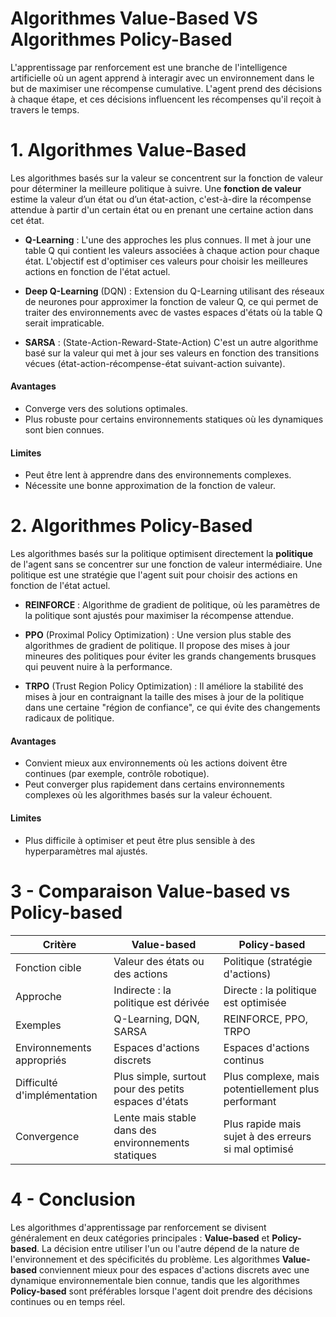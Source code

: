# **Algorithmes Value-Based VS Algorithmes Policy-Based**

L'apprentissage par renforcement est une branche de l'intelligence artificielle où un agent apprend à interagir avec un environnement dans le but de maximiser une récompense cumulative. L'agent prend des décisions à chaque étape, et ces décisions influencent les récompenses qu'il reçoit à travers le temps.



# **1. Algorithmes Value-Based**

Les algorithmes basés sur la valeur se concentrent sur la fonction de valeur pour déterminer la meilleure politique à suivre. Une **fonction de valeur** estime la valeur d’un état ou d’un état-action, c'est-à-dire la récompense attendue à partir d'un certain état ou en prenant une certaine action dans cet état.

- **Q-Learning** : L'une des approches les plus connues. Il met à jour une table Q qui contient les valeurs associées à chaque action pour chaque état. L'objectif est d'optimiser ces valeurs pour choisir les meilleures actions en fonction de l'état actuel.
  
- **Deep Q-Learning** (DQN) : Extension du Q-Learning utilisant des réseaux de neurones pour approximer la fonction de valeur Q, ce qui permet de traiter des environnements avec de vastes espaces d'états où la table Q serait impraticable.

- **SARSA** : (State-Action-Reward-State-Action) C'est un autre algorithme basé sur la valeur qui met à jour ses valeurs en fonction des transitions vécues (état-action-récompense-état suivant-action suivante).

#### Avantages
- Converge vers des solutions optimales.
- Plus robuste pour certains environnements statiques où les dynamiques sont bien connues.
  
#### Limites
- Peut être lent à apprendre dans des environnements complexes.
- Nécessite une bonne approximation de la fonction de valeur.



# **2. Algorithmes Policy-Based**

Les algorithmes basés sur la politique optimisent directement la **politique** de l'agent sans se concentrer sur une fonction de valeur intermédiaire. Une politique est une stratégie que l'agent suit pour choisir des actions en fonction de l'état actuel.

- **REINFORCE** : Algorithme de gradient de politique, où les paramètres de la politique sont ajustés pour maximiser la récompense attendue.
  
- **PPO** (Proximal Policy Optimization) : Une version plus stable des algorithmes de gradient de politique. Il propose des mises à jour mineures des politiques pour éviter les grands changements brusques qui peuvent nuire à la performance.
  
- **TRPO** (Trust Region Policy Optimization) : Il améliore la stabilité des mises à jour en contraignant la taille des mises à jour de la politique dans une certaine "région de confiance", ce qui évite des changements radicaux de politique.

#### Avantages
- Convient mieux aux environnements où les actions doivent être continues (par exemple, contrôle robotique).
- Peut converger plus rapidement dans certains environnements complexes où les algorithmes basés sur la valeur échouent.

#### Limites
- Plus difficile à optimiser et peut être plus sensible à des hyperparamètres mal ajustés.



# 3 - Comparaison Value-based vs Policy-based

| Critère                    | Value-based                              | Policy-based                        |
|----------------------------|------------------------------------------|-------------------------------------|
| Fonction cible              | Valeur des états ou des actions           | Politique (stratégie d'actions)     |
| Approche                   | Indirecte : la politique est dérivée      | Directe : la politique est optimisée |
| Exemples                    | Q-Learning, DQN, SARSA                   | REINFORCE, PPO, TRPO                |
| Environnements appropriés   | Espaces d'actions discrets                | Espaces d'actions continus          |
| Difficulté d'implémentation | Plus simple, surtout pour des petits espaces d'états | Plus complexe, mais potentiellement plus performant |
| Convergence                 | Lente mais stable dans des environnements statiques | Plus rapide mais sujet à des erreurs si mal optimisé |



# 4 - Conclusion

Les algorithmes d'apprentissage par renforcement se divisent généralement en deux catégories principales : **Value-based** et **Policy-based**. La décision entre utiliser l'un ou l'autre dépend de la nature de l'environnement et des spécificités du problème. Les algorithmes **Value-based** conviennent mieux pour des espaces d'actions discrets avec une dynamique environnementale bien connue, tandis que les algorithmes **Policy-based** sont préférables lorsque l'agent doit prendre des décisions continues ou en temps réel.
